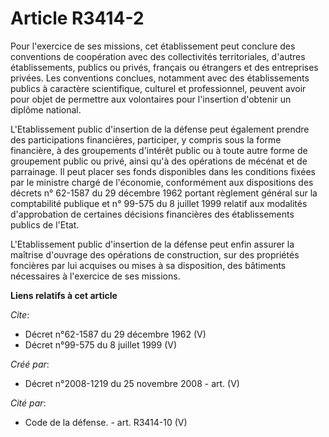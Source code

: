 # Article R3414-2

Pour l'exercice de ses missions, cet établissement peut conclure des conventions de coopération avec des collectivités
territoriales, d'autres établissements, publics ou privés, français ou étrangers et des entreprises privées. Les conventions
conclues, notamment avec des établissements publics à caractère scientifique, culturel et professionnel, peuvent avoir pour
objet de permettre aux volontaires pour l'insertion d'obtenir un diplôme national.

L'Etablissement public d'insertion de la défense peut également prendre des participations financières, participer, y compris
sous la forme financière, à des groupements d'intérêt public ou à toute autre forme de groupement public ou privé, ainsi qu'à
des opérations de mécénat et de parrainage. Il peut placer ses fonds disponibles dans les conditions fixées par le ministre
chargé de l'économie, conformément aux dispositions des décrets n° 62-1587 du 29 décembre 1962 portant règlement général sur
la comptabilité publique et n° 99-575 du 8 juillet 1999 relatif aux modalités d'approbation de certaines décisions
financières des établissements publics de l'Etat.

L'Etablissement public d'insertion de la défense peut enfin assurer la maîtrise d'ouvrage des opérations de construction, sur
des propriétés foncières par lui acquises ou mises à sa disposition, des bâtiments nécessaires à l'exercice de ses missions.

**Liens relatifs à cet article**

_Cite_:

  - Décret n°62-1587 du 29 décembre 1962 (V)
  - Décret n°99-575 du 8 juillet 1999 (V)

_Créé par_:

  - Décret n°2008-1219 du 25 novembre 2008 - art. (V)

_Cité par_:

  - Code de la défense. - art. R3414-10 (V)
